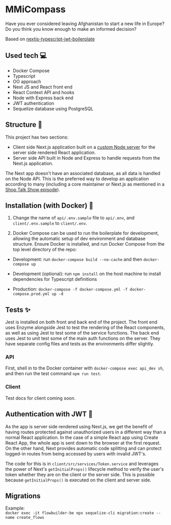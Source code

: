 # MMiCompass

Have you ever considered leaving Afghanistan to start a new life in Europe? Do you think you know enough to make an informed decision?  

Based on [nextjs-typescript-jwt-boilerplate](https://github.com/jaygould/nextjs-typescript-jwt-boilerplate)

## Used tech :computer:

- Docker Compose
- Typescript
- OO approach
- Next JS and React front end
- React Context API and hooks
- Node with Express back end
- JWT authentication
- Sequelize database using PostgreSQL

## Structure :triangular_ruler:

This project has two sections:

- Client side Next.js application built on a [custom Node server](https://nextjs.org/docs/#custom-server-and-routing) for the server side rendered React application.
- Server side API built in Node and Express to handle requests from the Next.js application.

The Next app doesn't have an associated database, as all data is handled on the Node API. This is the preferred way to develop an application according to many (including a core maintainer or Next.js as mentioned in a [Shop Talk Show episode](https://shoptalkshow.com/episodes/354/)).

## Installation (with Docker) :rocket:

1. Change the name of `api/.env.sample` file to `api/.env`, and `client/.env.sample` to `client/.env`.

2. Docker Compose can be used to run the boilerplate for development, allowing the automatic setup of dev environment and database structure. Ensure Docker is installed, and run Docker Compose from the top level directory of the repo:

- Development: run `docker-compose build --no-cache` and then `docker-compose up`
- Development (optional): run `npm install` on the host machine to install dependencies for Typescript definitions

- Production: `docker-compose -f docker-compose.yml -f docker-compose.prod.yml up -d`

## Tests :sparkles:

Jest is installed on both front and back end of the project. The front end uses Enzyme alongside Jest to test the rendering of the React components, as well as using Jest to test some of the service functions. The back end uses Jest to unit test some of the main auth functions on the server. They have separate config files and tests as the environments differ slightly.

### API

First, shell in to the Docker container with `docker-compose exec api_dev sh`, and then run the test command `npm run test`.

### Client

Test docs for client coming soon.

## Authentication with JWT :closed_lock_with_key:

As the app is server side rendered using Next.js, we get the benefit of having routes protected against unauthorized users in a different way than a normal React application. In the case of a simple React app using Create React App, the whole app is sent down to the browser at the first request. On the other hand, Next provides automatic code splitting and can protect logged-in routes from being accessed by users with invalid JWT's.

The code for this is in `client/src/services/Token.service` and leverages the power of Next's `getInitialProps()` lifecycle method to verify the user's token whether they are on the client or the server side. This is possible because `getInitialProps()` is executed on the client and server side.

## Migrations

Example:  
`docker exec -it flowbuilder-be npx sequelize-cli migration:create --name create_flows`